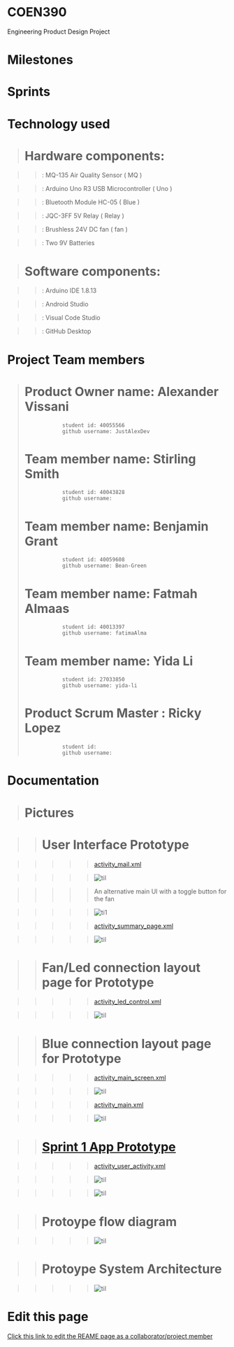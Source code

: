 # COEN390

Engineering Product Design Project

# Milestones

# Sprints

# Technology used

> # Hardware components:

> > : MQ-135 Air Quality Sensor ( MQ )

> > : Arduino Uno R3 USB Microcontroller ( Uno )

> > : Bluetooth Module HC-05 ( Blue )

> > : JQC-3FF 5V Relay ( Relay )

> > : Brushless 24V DC fan ( fan )

> > : Two 9V Batteries

> # Software components:

> > : Arduino IDE 1.8.13

> > : Android Studio

> > : Visual Code Studio

> > : GitHub Desktop

# Project Team members

> # Product Owner name: Alexander Vissani
>
>                 student id: 40055566
>                 github username: JustAlexDev
>
> # Team member name: Stirling Smith
>
>                 student id: 40043828
>                 github username:
>
> # Team member name: Benjamin Grant
>
>                 student id: 40059608
>                 github username: Bean-Green
>
> # Team member name: Fatmah Almaas
>
>                 student id: 40013397
>                 github username: fatimaAlma
>
> # Team member name: Yida Li
>
>                 student id: 27033850
>                 github username: yida-li
>
> # Product Scrum Master : Ricky Lopez
>
>                 student id:
>                 github username:

# Documentation

> # Pictures

> > # User Interface Prototype

> > > > > [activity_mail.xml](https://github.com/yida-li/COEN390/blob/master/TeamDesignPropType/app/src/main/res/layout/activity_main.xml)

> > > > > ![til](photos/q1.PNG)

> > > > > An alternative main UI with a toggle button for the fan

> > > > > ![ti1](photos/q2.PNG)

> > > > > [activity_summary_page.xml](https://github.com/yida-li/COEN390/blob/master/TeamDesignPropType/app/src/main/res/layout/activity_summary_page.xml)

> > > > > ![til](photos/q3.PNG)

> > # Fan/Led connection layout page for Prototype

> > > > > [activity_led_control.xml](https://github.com/yida-li/COEN390/blob/master/TeamDesignLEDApk/app/src/main/res/layout/activity_led_control.xml)

> > > > > ![til](photos/z2.PNG)

> > # Blue connection layout page for Prototype

> > > > > [activity_main_screen.xml](https://github.com/yida-li/COEN390/blob/master/TeamDesignBTDatapath/app/src/main/res/layout/activity_main_screen.xml)

> > > > > ![til](photos/b1.jpg)

> > > > > [activity_main.xml](https://github.com/yida-li/COEN390/blob/master/TeamDesignBTDatapath/app/src/main/res/layout/activity_main.xml)

> > > > > ![til](photos/b2.jpg)

> > # [Sprint 1 App Prototype](https://github.com/yida-li/COEN390/tree/master/TeamDesignApp)

> > > > > [activity_user_activity.xml](https://github.com/yida-li/COEN390/blob/master/TeamDesignApp/app/src/main/res/layout/activity_user_activity.xml)

> > > > > ![til](photos/y2.jpg)

> > > > > ![til](photos/y4.jpg)

> > # Protoype flow diagram

> > > > > ![til](photos/y1.PNG)

> > # Protoype System Architecture

> > > > > ![til](photos/y3.PNG)

# Edit this page

<span class="edit-link"><a href="https://github.com/yida-li/COEN390/edit/master/README.md" target="_blank"><i class="fa fa-github"></i> Click this link to edit the REAME page as a collaborator/project member</a></span>
